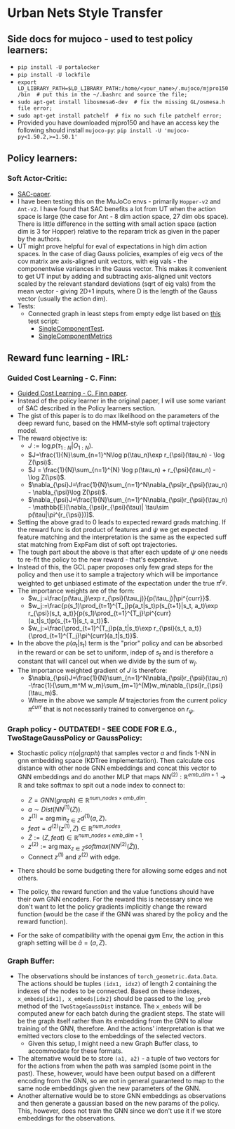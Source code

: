 # Urban Nets Style Transfer

## Side docs for mujoco - used to test policy learners:
* `pip install -U portalocker`
* `pip install -U lockfile`
* `export LD_LIBRARY_PATH=$LD_LIBRARY_PATH:/home/<your_name>/.mujoco/mjpro150/bin  # put this in the ~/.bashrc and source the file;`
* `sudo apt-get install libosmesa6-dev  # fix the missing GL/osmesa.h file error;`
* `sudo apt-get install patchelf  # fix no such file patchelf error;`
* Provided you have downloaded mjpro150 and have an access key the following should install `mujoco-py`:
    `pip install -U 'mujoco-py<1.50.2,>=1.50.1'`

## Policy learners:
### Soft Actor-Critic:
* [SAC-paper](https://arxiv.org/abs/1812.05905).
* I have been testing this on the MuJoCo envs - primarily `Hopper-v2` and `Ant-v2`. I have found that SAC benefits a lot from UT when the action space is large (the case for Ant - 8 dim action space, 27 dim obs space). There is little difference in the setting with small action space (action dim is 3 for Hopper) relative to the reparam trick as given in the paper by the authors.
* UT might prove helpful for eval of expectations in high dim action spaces. In the case of diag Gauss policies, examples of eig vecs of the cov matrix are axis-aligned unit vectors, with eig vals - the componentwise variances in the Gauss vector. This makes it convenient to get UT input by adding and subtracting axis-aligned unit vectors scaled by the relevant standard deviations (sqrt of eig vals) from the mean vector - giving 2D+1 inputs, where D is the length of the Gauss vector (usually the action dim).
* Tests:
    * Connected graph in least steps from empty edge list based on [this](https://github.com/mariovas3/urban-nets-style-transfer/blob/master/tests/test_single_component_graph_sac.py) test script:
        * [SingleComponentTest](https://github.com/mariovas3/urban-nets-style-transfer/tree/master/tests/single-component-10-nodes.png).
        * [SingleComponentMetrics](https://github.com/mariovas3/urban-nets-style-transfer/tree/master/tests/single-component-10-nodes-metrics.png)

## Reward func learning - IRL:
### Guided Cost Learning - C. Finn:
* [Guided Cost Learning - C. Finn paper](https://arxiv.org/abs/1603.00448).
* Instead of the policy learner in the original paper, I will use some variant of SAC described in the Policy learners section.
* The gist of this paper is to do max likelihood on the parameters of the deep reward func, based on the HMM-style soft optimal trajectory model.
* The reward objective is:
    * $J:=\log p(\tau_{1:N}|O_{1:N})$.
    * $J=\frac{1}{N}\sum_{n=1}^N\log p(\tau_n)\exp r_{\psi}(\tau_n) - \log Z(\psi)$.
    * $J = \frac{1}{N}\sum_{n=1}^{N} \log p(\tau_n) + r_{\psi}(\tau_n) - \log Z(\psi)$.
    * $\nabla_{\psi}J=\frac{1}{N}\sum_{n=1}^N\nabla_{\psi}r_{\psi}(\tau_n) - \nabla_{\psi}\log Z(\psi)$.
    * $\nabla_{\psi}J=\frac{1}{N}\sum_{n=1}^N\nabla_{\psi}r_{\psi}(\tau_n) - \mathbb{E}[\nabla_{\psi}r_{\psi}(\tau)| \tau\sim p(\tau|\pi^{r_{\psi}})]$.
* Setting the above grad to $0$ leads to expected reward grads matching. If the reward func is dot product of features and $\psi$ we get expected feature matching and the interpretation is the same as the expected suff stat matching from ExpFam dist of soft opt trajectories.
* The tough part about the above is that after each update of $\psi$ one needs to re-fit the policy to the new reward - that's expensive.
* Instead of this, the GCL paper proposes only few grad steps for the policy and then use it to sample a trajectory which will be importance weighted to get unbiased estimate of the expectation under the true $\pi^{r_{\psi}}$.
* The importance weights are of the form:
    * $w_j:=\frac{p(\tau_j)\exp r_{\psi}(\tau_j)}{p(\tau_j)|\pi^{curr}}$.
    * $w_j:=\frac{p(s_1)\prod_{t=1}^{T_j}p(a_t|s_t)p(s_{t+1}|s_t, a_t)\exp r_{\psi}(s_t, a_t)}{p(s_1)\prod_{t=1}^{T_j}\pi^{curr}(a_t|s_t)p(s_{t+1}|s_t, a_t)}$.
    * $w_j:=\frac{\prod_{t=1}^{T_j}p(a_t|s_t)\exp r_{\psi}(s_t, a_t)}{\prod_{t=1}^{T_j}\pi^{curr}(a_t|s_t)}$.
* In the above the $p(a_t|s_t)$ term is the "prior" policy and can be absorbed in the reward or can be set to uniform, indep of $s_t$ and is therefore a constant that will cancel out when we divide by the sum of $w_j$.
* The importance weighted gradient of $J$ is therefore:
    * $\nabla_{\psi}J=\frac{1}{N}\sum_{n=1}^N\nabla_{\psi}r_{\psi}(\tau_n) -\frac{1}{\sum_m^M w_m}\sum_{m=1}^{M}w_m\nabla_{\psi}r_{\psi}(\tau_m)$.
    * Where in the above we sample $M$ trajectories from the current policy $\pi^{curr}$ that is not necessarily trained to convergence on $r_{\psi}$.

### Graph policy - OUTDATED! - SEE CODE FOR E.G., TwoStageGaussPolicy or GaussPolicy:
* Stochastic policy $\pi(a|graph)$ that samples vector $a$ and finds 1-NN in gnn embedding space (KDTree implementation). Then calculate cos distance with other node GNN embeddings and concat this vector to GNN embeddings and do another MLP that maps $NN^{(2)}: \mathbb{R}^{emb\_dim+1}\rightarrow \mathbb{R}$ and take softmax to spit out a node index to connect to:
    * $Z = GNN(graph)\in \mathbb{R}^{num\_nodes\times emb\_dim}$.
    * $a \sim Dist(NN^{(1)}(Z))$.
    * $z^{(1)}= \arg \min_{z\in Z} d^{(1)}(a, Z).$
    * $feat=d^{(2)}(z^{(1)}, Z)\in \mathbb{R}^{num\_nodes}$.
    * $\tilde{Z}:=(Z, feat)\in \mathbb{R}^{num\_nodes\times emb\_dim+1}$.
    * $z^{(2)}:=\arg \max_{z\in Z} softmax(NN^{(2)}(\tilde{Z}))$.
    * Connect $z^{(1)}$ and $z^{(2)}$ with edge.

* There should be some budgeting there for allowing some edges and not others.
* The policy, the reward function and the value functions should have their own GNN encoders. For the reward this is necessary since we don't want to let the policy gradients implicitly change the reward function (would be the case if the GNN was shared by the policy and the reward function).
* For the sake of compatibility with the openai gym Env, the action in this graph setting will be $\tilde{a}=(a, Z)$.

### Graph  Buffer:
* The observations should be instances of `torch_geometric.data.Data`. The actions should be tuples `(idx1, idx2)` of length 2 containing the indexes of the nodes to be connected. Based on these indexes, `x_embeds[idx1], x_embeds[idx2]` should be passed to the `log_prob` method of the `TwoStageGaussDist` instance. The `x_embeds` will be computed anew for each batch during the gradient steps. The state will be the graph itself rather than its embedding from the GNN to allow training of the GNN, therefore. And the actions' interpretation is that we emitted vectors close to the embeddings of the selected vectors.
    * Given this setup, I might need a new Graph Buffer class, to accommodate for these formats.
* The alternative would be to store `(a1, a2)` - a tuple of two vectors for for the actions from when the path was sampled (some point in the past). These, however, would have been output based on a different encoding from the GNN, so are not in general guaranteed to map to the same node embeddings given the new parameters of the GNN.
* Another alternative would be to store GNN embeddings as observations and then generate a gaussian based on the new params of the policy. This, however, does not train the GNN since we don't use it if we store embeddings for the observations.